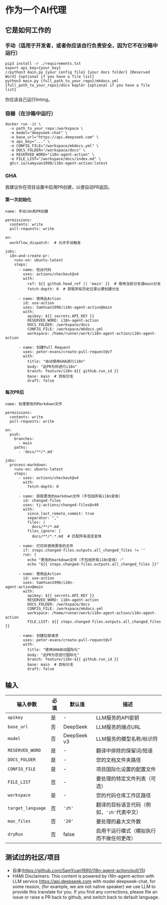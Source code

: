 # 作为一个AI代理

## 它是如何工作的

### 手动（适用于开发者，或者你应该自行负责安全，因为它不在沙箱中运行）

```
pip3 install -r ./requirements.txt
export api_key={your_key}
//python3 main.py {your config file} {your docs folder} {Reserved Word} {optional if you have a file list}
python3 main.py {full_path_to_your_repo}/mkdocs.yml {full_path_to_your_repo}/docs kepler {optional if you have a file list}
```

你应该自己运行linting。

### 容器（在沙箱中运行）

```
docker run -it \
  -v path_to_your_repo:/workspace \
  -e model="deepseek-chat" \
  -e base_url="https://api.deepseek.com" \
  -e api_key="..." \
  -e CONFIG_FILE="/workspace/mkdocs.yml" \
  -e DOCS_FOLDER="/workspace/docs" \
  -e RESERVED_WORD="i18n-agent-action" \
  -e FILE_LIST="/workspace/docs/index.md" \
  ghcr.io/samyuan1990/i18n-agent-action:latest
```

### GHA

我建议你在项目设置中启用PR创建，以便自动PR返回。

#### 第一次初始化

```
name: 手动i8n和PR创建

permissions:
  contents: write
  pull-requests: write

on:
  workflow_dispatch:  # 允许手动触发

jobs:
  i8n-and-create-pr:
    runs-on: ubuntu-latest
    steps:
      - name: 检出代码
        uses: actions/checkout@v4
        with:
          ref: ${{ github.head_ref || 'main' }}  # 使用当前分支或main分支
          fetch-depth: 0  # 获取所有历史记录以便创建分支

      - name: 使用此Action
        id: use-action
        uses: SamYuan1990/i18n-agent-action@main
        with:
          apikey: ${{ secrets.API_KEY }}
          RESERVED_WORD: i18n-agent-action
          DOCS_FOLDER: /workspace/docs
          CONFIG_FILE: /workspace/mkdocs.yml
          workspace: /home/runner/work/i18n-agent-action/i18n-agent-action

      - name: 创建Pull Request
        uses: peter-evans/create-pull-request@v7
        with:
          title: "自动使用GHA进行i18n"
          body: "此PR为你进行i18n"
          branch: feature/i18n-${{ github.run_id }}
          base: main  # 目标分支
          draft: false
```

#### 每次PR后

```
name: 处理更改的Markdown文件

permissions:
  contents: write
  pull-requests: write

on:
  push:
    branches:
      - main
    paths:
      - 'docs/**/*.md'

jobs:
  process-markdown:
    runs-on: ubuntu-latest
    steps:
      - uses: actions/checkout@v4
        with:
          fetch-depth: 0

      - name: 获取更改的markdown文件（不包括所有i18n变体）
        id: changed-files
        uses: tj-actions/changed-files@v40
        with:
          since_last_remote_commit: true
          separator: ","
          files: |
            docs/**/*.md
          files_ignore: |
            docs/**/*.*.md  # 匹配所有语言变体

      - name: 打印并使用更改的文件
        if: steps.changed-files.outputs.all_changed_files != ''
        run: |
          echo "更改的markdown文件（不包括所有i18n变体）:"
          echo "${{ steps.changed-files.outputs.all_changed_files }}"

      - name: 使用此Action
        id: use-action
        uses: SamYuan1990/i18n-
agent-action@main
        with:
          apikey: ${{ secrets.API_KEY }}
          RESERVED_WORD: i18n-agent-action
          DOCS_FOLDER: /workspace/docs
          CONFIG_FILE: /workspace/mkdocs.yml
          workspace: /home/runner/work/i18n-agent-action/i18n-agent-action
          FILE_LIST: ${{ steps.changed-files.outputs.all_changed_files }}

      - name: 创建拉取请求
        uses: peter-evans/create-pull-request@v7
        with:
          title: "使用GHA自动国际化"
          body: "此PR为您进行国际化"
          branch: feature/i18n-${{ github.run_id }}
          base: main  # 目标分支
          draft: false
```

## 输入

| 输入参数 | 必填 | 默认值 | 描述 |
|-----------------|----------|---------------|-------------|
| `apikey`        | 是      | -             | LLM服务的API密钥 |
| `base_url`      | 否       | DeepSeek             | LLM服务的端点URL |
| `model`         | 否       | DeepSeek v3            | LLM服务的模型名称/标识符 |
| `RESERVED_WORD` | 是      | -             | 翻译中排除的保留词/短语 |
| `DOCS_FOLDER`   | 是      | -             | 您的文档文件夹路径 |
| `CONFIG_FILE`   | 是      | -             | 项目国际化设置的配置文件 |
| `FILE_LIST`     | 否       | -             | 要处理的特定文件列表（可选） |
| `workspace`     | 是      | -             | 您的代码仓库工作区路径 |
| `target_language` | 否     | `'zh'`        | 翻译的目标语言代码（例如，`'zh'`代表中文） |
| `max_files`     | 否       | `'20'`        | 要处理的最大文件数 |
| `dryRun`        | 否       | false             | 启用干运行模式（模拟执行而不做任何更改） |

## 测试过的社区/项目

- 自身(https://github.com/SamYuan1990/i18n-agent-action/pull/15)
- HAMi
 Disclaimers: This content is powered by i18n-agent-action with LLM service https://api.deepseek.com with model deepseek-chat, for some reason, (for example, we are not native speaker) we use LLM to provide this translate for you. If you find any corrections, please file an issue or raise a PR back to github, and switch back to default language.